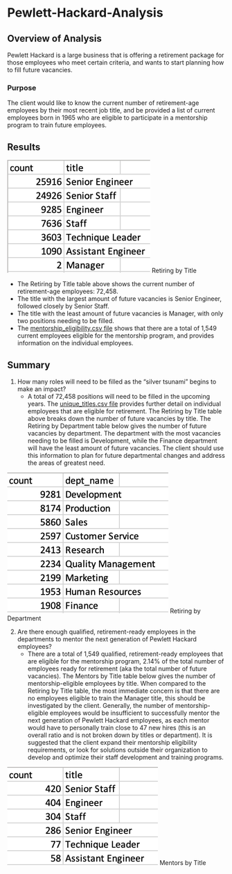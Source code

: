 # Pewlett-Hackard-Analysis

## Overview of Analysis
Pewlett Hackard is a large business that is offering a retirement package for those employees who meet certain criteria, and wants to start planning how to fill future vacancies.

### Purpose
The client would like to know the current number of retirement-age employees by their most recent job title, and be provided a list of current employees born in 1965 who are eligible to participate in a mentorship program to train future employees.

## Results

![Retiring by Title](https://github.com/mschimmy/Pewlett-Hackard-Analysis/blob/main/Images/retiring_by_title.png)
Retiring by Title

- The Retiring by Title table above shows the current number of retirement-age employees: 72,458.
- The title with the largest amount of future vacancies is Senior Engineer, followed closely by Senior Staff.
- The title with the least amount of future vacancies is Manager, with only two positions needing to be filled.
- The [mentorship_eligibility.csv file](https://github.com/mschimmy/Pewlett-Hackard-Analysis/blob/main/Data/mentorship_eligibility.csv) shows that there are a total of 1,549 current employees eligible for the mentorship program, and provides information on the individual employees.

## Summary
1. How many roles will need to be filled as the “silver tsunami” begins to make an impact?
   - A total of 72,458 positions will need to be filled in the upcoming years. The [unique_titles.csv file](https://github.com/mschimmy/Pewlett-Hackard-Analysis/blob/main/Data/unique_titles.csv) provides further detail on individual employees that are eligible for retirement. The Retiring by Title table above breaks down the number of future vacancies by title. The Retiring by Department table below gives the number of future vacancies by department. The department with the most vacancies needing to be filled is Development, while the Finance department will have the least amount of future vacancies. The client should use this information to plan for future departmental changes and address the areas of greatest need.
	
![Retiring by Department](https://github.com/mschimmy/Pewlett-Hackard-Analysis/blob/main/Images/retiring_by_dept.png)
Retiring by Department

2. Are there enough qualified, retirement-ready employees in the departments to mentor the next generation of Pewlett Hackard employees?
   - There are a total of 1,549 qualified, retirement-ready employees that are eligible for the mentorship program, 2.14% of the total number of employees ready for retirement (aka the total number of future vacancies). The Mentors by Title table below gives the number of mentorship-eligible employees by title. When compared to the Retiring by Title table, the most immediate concern is that there are no employees eligible to train the Manager title, this should be investigated by the client. Generally, the number of mentorship-eligible employees would be insufficient to successfully mentor the next generation of Pewlett Hackard employees, as each mentor would have to personally train close to 47 new hires (this is an overall ratio and is not broken down by titles or department). It is suggested that the client expand their mentorship eligibility requirements, or look for solutions outside their organization to develop and optimize their staff development and training programs.

![Mentors by Title](https://github.com/mschimmy/Pewlett-Hackard-Analysis/blob/main/Images/mentors_by_title.png)
Mentors by Title
